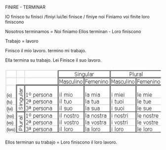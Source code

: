 
FINIRE - TERMINAR

IO finisco
tu finisci /finiyi
lui/lei finisce / finiye
noi Finiamo
voi finite
loro finiscono


Nosotros terminamos = Noi finiamo
Ellos terminan - Loro finiscono

Trabajo = lavoro

Finisco il mio lavoro.
termino mi trabajo.

Ella termina su trabajo.
Lei Finisce il suo lavoro.



![tabla adjetivo poseción](<src/tabla adjetivos posesion.png>)


Ellos terminan su trabajo = Loro finiscono il loro lavoro.